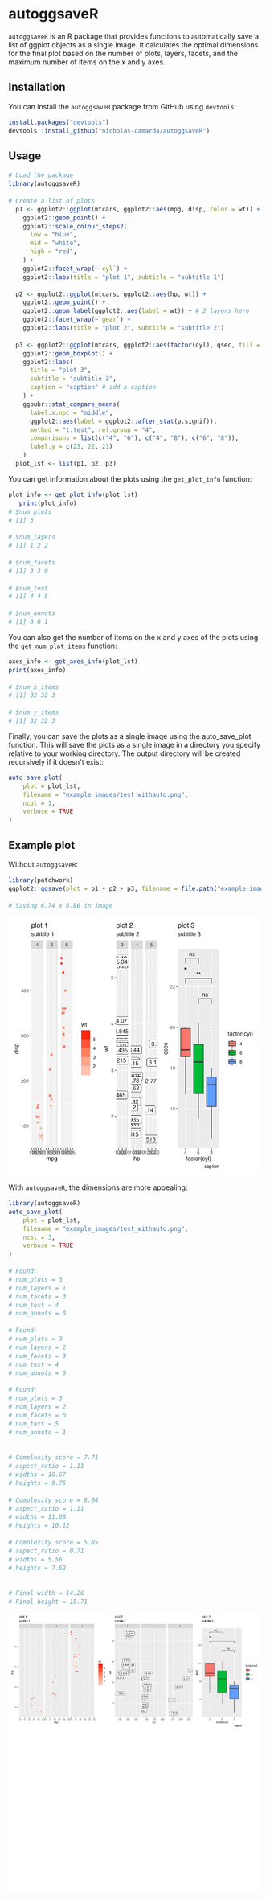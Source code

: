 # autoggsaveR

`autoggsaveR` is an R package that provides functions to automatically save a list of ggplot objects as a single image. It calculates the optimal dimensions for the final plot based on the number of plots, layers, facets, and the maximum number of items on the x and y axes.

## Installation

You can install the `autoggsaveR` package from GitHub using `devtools`:

```r
install.packages("devtools")
devtools::install_github("nicholas-camarda/autoggsaveR")
```

## Usage

```r
# Load the package
library(autoggsaveR)

# Create a list of plots
  p1 <- ggplot2::ggplot(mtcars, ggplot2::aes(mpg, disp, color = wt)) +
    ggplot2::geom_point() +
    ggplot2::scale_colour_steps2(
      low = "blue",
      mid = "white",
      high = "red",
    ) +
    ggplot2::facet_wrap(~`cyl`) +
    ggplot2::labs(title = "plot 1", subtitle = "subtitle 1")

  p2 <- ggplot2::ggplot(mtcars, ggplot2::aes(hp, wt)) +
    ggplot2::geom_point() +
    ggplot2::geom_label(ggplot2::aes(label = wt)) + # 2 layers here
    ggplot2::facet_wrap(~`gear`) +
    ggplot2::labs(title = "plot 2", subtitle = "subtitle 2")

  p3 <- ggplot2::ggplot(mtcars, ggplot2::aes(factor(cyl), qsec, fill = factor(cyl))) +
    ggplot2::geom_boxplot() +
    ggplot2::labs(
      title = "plot 3",
      subtitle = "subtitle 3",
      caption = "caption" # add a caption
    ) +
    ggpubr::stat_compare_means(
      label.x.npc = "middle",
      ggplot2::aes(label = ggplot2::after_stat(p.signif)),
      method = "t.test", ref.group = "4",
      comparisons = list(c("4", "6"), c("4", "8"), c("6", "8")),
      label.y = c(23, 22, 21)
    )
  plot_lst <- list(p1, p2, p3)
```

You can get information about the plots using the `get_plot_info` function:

```r
plot_info <- get_plot_info(plot_lst)
   print(plot_info)
# $num_plots
# [1] 3

# $num_layers
# [1] 1 2 2

# $num_facets
# [1] 3 3 0

# $num_text
# [1] 4 4 5

# $num_annots
# [1] 0 0 1
```

You can also get the number of items on the x and y axes of the plots using the `get_num_plot_items` function:

```r
axes_info <- get_axes_info(plot_lst)
print(axes_info)

# $num_x_items
# [1] 32 32 3

# $num_y_items
# [1] 32 32 3
```

Finally, you can save the plots as a single image using the auto_save_plot function. This will save the plots as a single image in a directory you specify relative to your working directory. The output directory will be created recursively if it doesn't exist:

```r
auto_save_plot(
    plot = plot_lst, 
    filename = "example_images/test_withauto.png", 
    ncol = 1,
    verbose = TRUE
)
```

## Example plot

Without `autoggsaveR`:

```r
library(patchwork)
ggplot2::ggsave(plot = p1 + p2 + p3, filename = file.path("example_images", "test-no_auto.png"))

# Saving 6.74 x 6.86 in image
```

![alt text](example_images/test-no_auto.png)

With `autoggsaveR`, the dimensions are more appealing:

```r
library(autoggsaveR)
auto_save_plot(
    plot = plot_lst, 
    filename = "example_images/test_withauto.png", 
    ncol = 3,
    verbose = TRUE
)

# Found:
# num_plots = 3
# num_layers = 1
# num_facets = 3
# num_text = 4
# num_annots = 0

# Found:
# num_plots = 3
# num_layers = 2
# num_facets = 3
# num_text = 4
# num_annots = 0

# Found:
# num_plots = 3
# num_layers = 2
# num_facets = 0
# num_text = 5
# num_annots = 1


# Complexity score = 7.71
# aspect_ratio = 1.11
# widths = 10.67
# heights = 9.75

# Complexity score = 8.04
# aspect_ratio = 1.11
# widths = 11.08
# heights = 10.12

# Complexity score = 5.85
# aspect_ratio = 0.71
# widths = 5.56
# heights = 7.62


# Final width = 14.26
# Final height = 15.71
```

![alt text](example_images/test_withauto.png)
